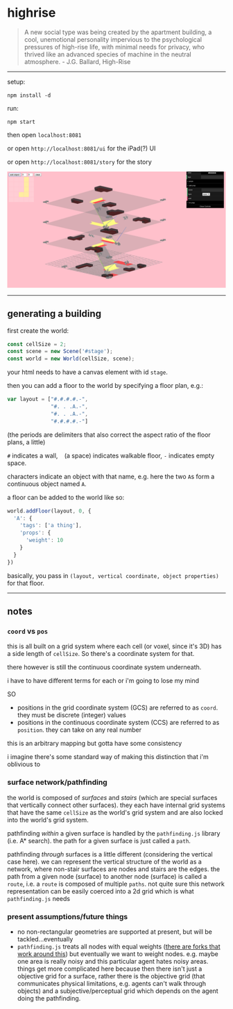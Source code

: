 # highrise

> A new social type was being created by the apartment building, a cool, unemotional personality impervious to the psychological pressures of high-rise life, with minimal needs for privacy, who thrived like an advanced species of machine in the neutral atmosphere. - J.G. Ballard, High-Rise

---

setup:

    npm install -d

run:

    npm start

then open `localhost:8081`

or open `http://localhost:8081/ui` for the iPad(?) UI

or open `http://localhost:8081/story` for the story

![](shot.png)

---

## generating a building

first create the world:

```js
const cellSize = 2;
const scene = new Scene('#stage');
const world = new World(cellSize, scene);
```

your html needs to have a canvas element with id `stage`.

then you can add a floor to the world by specifying a floor plan, e.g.:

```js
var layout = ["#.#.#.#.-",
              "#. . .A.-",
              "#. . .A.-",
              "#.#.#.#.-"]
```

(the periods are delimiters that also correct the aspect ratio of the floor plans, a little)

`#` indicates a wall, ` ` (a space) indicates walkable floor, `-` indicates empty space.

characters indicate an object with that name, e.g. here the two `A`s form a continuous object named `A`.

a floor can be added to the world like so:

```js
world.addFloor(layout, 0, {
  'A': {
    'tags': ['a thing'],
    'props': {
      'weight': 10
    }
  }
})
```

basically, you pass in `(layout, vertical coordinate, object properties)` for that floor.

---

## notes

### `coord` vs `pos`

this is all built on a grid system where each cell (or voxel, since it's 3D) has a side length of `cellSize`. So there's a coordinate system for that.

there however is still the continuous coordinate system underneath.

i have to have different terms for each or i'm going to lose my mind

SO

- positions in the grid coordinate system (GCS) are referred to as `coord`. they must be discrete (integer) values
- positions in the continuous coordinate system (CCS) are referred to as `position`. they can take on any real number

this is an arbitrary mapping but gotta have some consistency

i imagine there's some standard way of making this distinction that i'm oblivious to

### surface network/pathfinding

the world is composed of _surfaces_ and _stairs_ (which are special surfaces that vertically connect other surfaces). they each have internal grid systems that have the same `cellSize` as the world's grid system and are also locked into the world's grid system.

pathfinding _within_ a given surface is handled by the `pathfinding.js` library (i.e. A\* search). the path for a given surface is just called a `path`.

pathfinding _through_ surfaces is a little different (considering the vertical case here). we can represent the vertical structure of the world as a network, where non-stair surfaces are nodes and stairs are the edges. the path from a given node (surface) to another node (surface) is called a `route`, i.e. a `route` is composed of multiple `paths`. not quite sure this network representation can be easily coerced into a 2d grid which is what `pathfinding.js` needs

### present assumptions/future things

- no non-rectangular geometries are supported at present, but will be tackled...eventually
- `pathfinding.js` treats all nodes with equal weights ([there are forks that work around this](https://github.com/qiao/PathFinding.js/issues/129)) but eventually we want to weight nodes. e.g. maybe one area is really noisy and this particular agent hates noisy areas. things get more complicated here because then there isn't just a objective grid for a surface, rather there is the objective grid (that communicates physical limitations, e.g. agents can't walk through objects) and a subjective/perceptual grid which depends on the agent doing the pathfinding.

